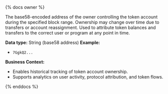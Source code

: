 {% docs owner %}

The base58-encoded address of the owner controlling the token account during the specified block range. Ownership may change over time due to transfers or account reassignment. Used to attribute token balances and transfers to the correct user or program at any point in time.

**Data type:** String (base58 address)
**Example:**
- `7GgkQ2...`

**Business Context:**
- Enables historical tracking of token account ownership.
- Supports analytics on user activity, protocol attribution, and token flows.

{% enddocs %} 